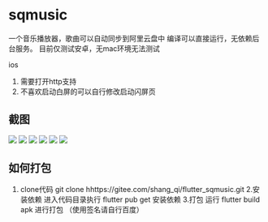 # sqmusic

一个音乐播放器，歌曲可以自动同步到阿里云盘中
编译可以直接运行，无依赖后台服务。
目前仅测试安卓，无mac环境无法测试

ios
1. 需要打开http支持
2. 不喜欢启动白屏的可以自行修改启动闪屏页

## 截图
![](image/home.jpg)
![](image/drive.jpg)
![](image/set.jpg)
![](image/play.jpg)
![](image/lyric.jpg)
![](image/state.jpg)


## 如何打包
 1. clone代码
  git clone hhttps://gitee.com/shang_qi/flutter_sqmusic.git
 2.安装依赖
  进入代码目录执行  flutter pub get   安装依赖
 3.打包
 运行 flutter build apk  进行打包  （使用签名请自行百度）

